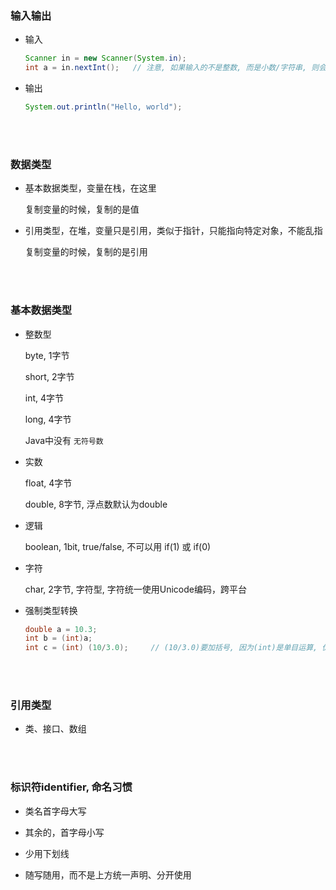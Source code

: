 ###	输入输出

*	输入

	```java
	Scanner in = new Scanner(System.in);
	int a = in.nextInt();	// 注意, 如果输入的不是整数, 而是小数/字符串, 则会报错. 因此需要try...catch...
	```

*	输出

	```java
	System.out.println("Hello, world");
	```

<br><br>

###	数据类型

*	基本数据类型，变量在栈，在这里

	复制变量的时候，复制的是值

*	引用类型，在堆，变量只是引用，类似于指针，只能指向特定对象，不能乱指

	复制变量的时候，复制的是引用

<br><br>

###	基本数据类型

*	整数型

	byte, 1字节

	short, 2字节

	int, 4字节

	long, 4字节

	Java中没有 `无符号数`

*	实数

	float, 4字节
	
	double, 8字节, 浮点数默认为double

*	逻辑

	boolean, 1bit, true/false, 不可以用 if(1) 或 if(0)

*	字符

	char, 2字节, 字符型, 字符统一使用Unicode编码，跨平台

*	强制类型转换

	```java
	double a = 10.3;
	int b = (int)a;
	int c = (int) (10/3.0);		// (10/3.0)要加括号, 因为(int)是单目运算, 优先级高
	```

<br><br>

###	引用类型

*	类、接口、数组

<br><br>

###	标识符identifier, 命名习惯

*	类名首字母大写

*	其余的，首字母小写

*	少用下划线

*	随写随用，而不是上方统一声明、分开使用
